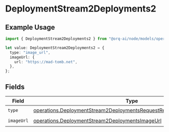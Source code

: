 # DeploymentStream2Deployments2

## Example Usage

```typescript
import { DeploymentStream2Deployments2 } from "@orq-ai/node/models/operations";

let value: DeploymentStream2Deployments2 = {
  type: "image_url",
  imageUrl: {
    url: "https://mad-tomb.net",
  },
};
```

## Fields

| Field                                                                                                                                                            | Type                                                                                                                                                             | Required                                                                                                                                                         | Description                                                                                                                                                      |
| ---------------------------------------------------------------------------------------------------------------------------------------------------------------- | ---------------------------------------------------------------------------------------------------------------------------------------------------------------- | ---------------------------------------------------------------------------------------------------------------------------------------------------------------- | ---------------------------------------------------------------------------------------------------------------------------------------------------------------- |
| `type`                                                                                                                                                           | [operations.DeploymentStream2DeploymentsRequestRequestBodyMessages3Type](../../models/operations/deploymentstream2deploymentsrequestrequestbodymessages3type.md) | :heavy_check_mark:                                                                                                                                               | N/A                                                                                                                                                              |
| `imageUrl`                                                                                                                                                       | [operations.DeploymentStream2DeploymentsImageUrl](../../models/operations/deploymentstream2deploymentsimageurl.md)                                               | :heavy_check_mark:                                                                                                                                               | N/A                                                                                                                                                              |